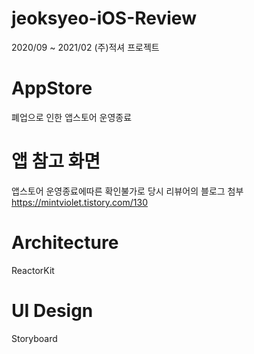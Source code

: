 # jeoksyeo-iOS-Review
2020/09 ~ 2021/02 (주)적셔 프로젝트

# AppStore
폐업으로 인한 앱스토어 운영종료

# 앱 참고 화면
앱스토어 운영종료에따른 확인불가로 당시 리뷰어의 블로그 첨부
https://mintviolet.tistory.com/130

# Architecture 
ReactorKit

# UI Design
Storyboard
